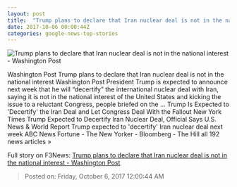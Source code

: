 ```yaml
---
layout: post
title:  "Trump plans to declare that Iran nuclear deal is not in the national interest - Washington Post"
date: 2017-10-06 00:00:44Z
categories: google-news-top-stories
---
```


![Trump plans to declare that Iran nuclear deal is not in the national interest - Washington Post](https://img.washingtonpost.com/rf/image_1484w/2010-2019/WashingtonPost/2017/09/22/Foreign/Videos/Images/t_1506115109667_name_20170922_trump_unga_getty.jpg?t=20170517)

Washington Post Trump plans to declare that Iran nuclear deal is not in the national interest Washington Post President Trump is expected to announce next week that he will “decertify” the international nuclear deal with Iran, saying it is not in the national interest of the United States and kicking the issue to a reluctant Congress, people briefed on the ... Trump Is Expected to 'Decertify' the Iran Deal and Let Congress Deal With the Fallout New York Times Trump Expected to Decertify Iran Nuclear Deal, Official Says U.S. News & World Report Trump expected to 'decertify' Iran nuclear deal next week ABC News Fortune - The New Yorker - Bloomberg - The Hill all 192 news articles »


Full story on F3News: [Trump plans to declare that Iran nuclear deal is not in the national interest - Washington Post](http://www.f3nws.com/n/Q3R2WG)

> Posted on: Friday, October 6, 2017 12:00:44 AM
